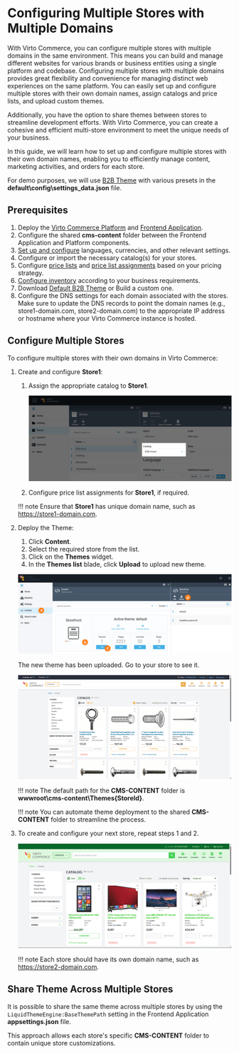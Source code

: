 # Configuring Multiple Stores with Multiple Domains

With Virto Commerce, you can configure multiple stores with multiple domains in the same environment. This means you can build and manage different websites for various brands or business entities using a single platform and codebase. 
Configuring multiple stores with multiple domains provides great flexibility and convenience for managing distinct web experiences on the same platform. You can easily set up and configure multiple stores with their own domain names, assign catalogs and price lists, and upload custom themes. 

Additionally, you have the option to share themes between stores to streamline development efforts. With Virto Commerce, you can create a cohesive and efficient multi-store environment to meet the unique needs of your business.

In this guide, we will learn how to set up and configure multiple stores with their own domain names, enabling you to efficiently manage content, marketing activities, and orders for each store.

For demo purposes, we will use [B2B Theme](https://github.com/VirtoCommerce/vc-theme-b2b-vue/) with various presets in the **default\config\settings_data.json** file.

## Prerequisites 

1. Deploy the [Virto Commerce Platform](../../Getting-Started/Installation-Guide/windows.md) and [Frontend Application](../../../../../storefront/developer-guide/deployment). 
1. Configure the shared **cms-content** folder between the Frontend Application and Platform components.
1. [Set up and configure](https://docs.virtocommerce.org/new/user-guide/platform-overview/) languages, currencies, and other relevant settings.
1. Configure or import the necessary catalog(s) for your stores.
1. Configure [price lists](https://docs.virtocommerce.org/new/user-guide/pricing/creating-new-price-list/) and [price list assignments](https://docs.virtocommerce.org/new/user-guide/pricing/adding-new-assignment/) based on your pricing strategy.
1. [Configure inventory](https://docs.virtocommerce.org/new/user-guide/inventory/managing-inventory/) according to your business requirements.
1. Download [Default B2B Theme](https://github.com/VirtoCommerce/vc-theme-b2b-vue/) or Build a custom one.
1. Configure the DNS settings for each domain associated with the stores. Make sure to update the DNS records to point the domain names (e.g., store1-domain.com, store2-domain.com) to the appropriate IP address or hostname where your Virto Commerce instance is hosted. 

## Configure Multiple Stores
To configure multiple stores with their own domains in Virto Commerce:

1. Create and configure **Store1**:
    1. Assign the appropriate catalog to **Store1**.

        ![assigning catalog](media/b2b-catalog.png)

    1. Configure price list assignments for **Store1**, if required.

    !!! note
        Ensure that **Store1** has unique domain name, such as https://store1-domain.com.

1. Deploy the Theme:
    1. Click **Content**.
    1. Select the required store from the list. 
    1. Click on the **Themes** widget.
    1. In the **Themes list** blade, click **Upload** to upload new theme.  
    
    ![new theme](media/new-theme-path.png)

    The new theme has been uploaded. Go to your store to see it.

    ![store1 theme](media/store1-theme.png)

    !!! note
        The default path for the **CMS-CONTENT** folder is **wwwroot\cms-content\Themes{StoreId}**.

    !!! note
        You can automate theme deployment to the shared **CMS-CONTENT** folder to streamline the process.

1. To create and configure your next store, repeat steps 1 and 2.

    ![store2 theme](media/store2-theme.png)

    !!! note
        Each store should have its own domain name, such as https://store2-domain.com.

## Share Theme Across Multiple Stores

It is possible to share the same theme across multiple stores by using the `LiquidThemeEngine:BaseThemePath` setting in the Frontend Application **appsettings.json** file.

This approach allows each store's specific **CMS-CONTENT** folder to contain unique store customizations.
